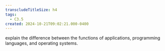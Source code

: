 ```yaml
---
transcludeTitleSize: h4
tags:
  - C3.5
created: 2024-10-21T09:02:21.000-0400
---
```

explain the difference between the functions of applications, programming languages, and operating systems.